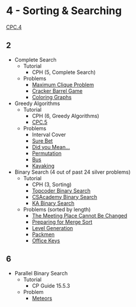 # 4 - Sorting & Searching

[CPC.4](https://github.com/SuprDewd/T-414-AFLV/tree/master/04_problem_solving_paradigms)

## 2

  * Complete Search
    * Tutorial
      * CPH (5, Complete Search)
    * Problems
      * [Maximum Clique Problem](https://en.wikipedia.org/wiki/Clique_problem)
      * [Cracker Barrel Game](https://open.kattis.com/problems/crackerbarrel)
      * [Coloring Graphs](https://open.kattis.com/problems/coloring) 
  * Greedy Algorithms
    * Tutorial
      * CPH (6, Greedy Algorithms)
      * [CPC.5](https://github.com/SuprDewd/T-414-AFLV/tree/master/05_greedy_algorithms)
    * Problems
      * Interval Cover
      * [Sure Bet](https://csacademy.com/contest/archive/task/sure-bet/)
      * [Did you Mean...](http://codeforces.com/contest/860/problem/A)
      * [Permutation](http://codeforces.com/problemset/problem/864/D)
      * [Bus](http://codeforces.com/problemset/problem/864/C)
      * [Kayaking](http://codeforces.com/problemset/problem/863/B)
  * Binary Search (4 out of past 24 silver problems)
    * Tutorial
      * CPH (3, Sorting)
      * [Topcoder Binary Search](https://www.topcoder.com/community/data-science/data-science-tutorials/binary-search/)
      * [CSAcademy Binary Search](https://csacademy.com/lesson/binary_search)
      * [KA Binary Search](https://www.khanacademy.org/computing/computer-science/algorithms/binary-search/a/binary-search)
    * Problems (sorted by length)
      * [The Meeting Place Cannot Be Changed](http://codeforces.com/contest/782/problem/B) [](48)
      * [Preparing for Merge Sort](http://codeforces.com/contest/847/problem/B) [](53)
      * [Level Generation](http://codeforces.com/problemset/problem/818/F) [](54)
      * [Packmen](http://codeforces.com/contest/847/problem/E) [](57)
      * [Office Keys](http://codeforces.com/problemset/problem/830/A) [](60)
      
## 6
  * Parallel Binary Search
    * Tutorial
      * CP Guide 15.5.3
    * Problem
      * [Meteors](https://szkopul.edu.pl/problemset/problem/7JrCYZ7LhEK4nBR5zbAXpcmM/site/?key=statement)
